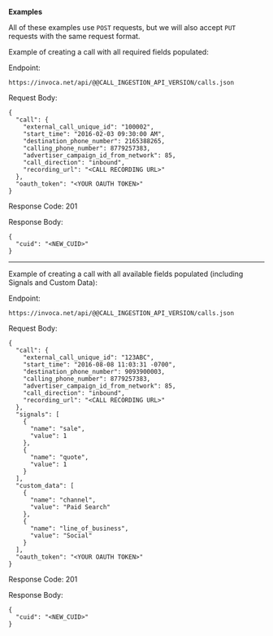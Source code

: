 **Examples**

All of these examples use `POST` requests, but we will also accept `PUT`
requests with the same request format.

Example of creating a call with all required fields populated:

Endpoint:

`https://invoca.net/api/@@CALL_INGESTION_API_VERSION/calls.json`

Request Body:

    {
      "call": {
        "external_call_unique_id": "100002",
        "start_time": "2016-02-03 09:30:00 AM",
        "destination_phone_number": 2165388265,
        "calling_phone_number": 8779257383,
        "advertiser_campaign_id_from_network": 85,
        "call_direction": "inbound",
        "recording_url": "<CALL RECORDING URL>"
      },
      "oauth_token": "<YOUR OAUTH TOKEN>"
    }

Response Code: 201

Response Body:

    {
      "cuid": "<NEW_CUID>"
    }

<hr>

Example of creating a call with all available fields populated
(including Signals and Custom Data):

Endpoint:

`https://invoca.net/api/@@CALL_INGESTION_API_VERSION/calls.json`

Request Body:

    {
      "call": {
        "external_call_unique_id": "123ABC",
        "start_time": "2016-08-08 11:03:31 -0700",
        "destination_phone_number": 9093900003,
        "calling_phone_number": 8779257383,
        "advertiser_campaign_id_from_network": 85,
        "call_direction": "inbound",
        "recording_url": "<CALL RECORDING URL>"
      },
      "signals": [
        {
          "name": "sale",
          "value": 1
        },
        {
          "name": "quote",
          "value": 1
        }
      ],
      "custom_data": [
        {
          "name": "channel",
          "value": "Paid Search"
        },
        {
          "name": "line_of_business",
          "value": "Social"
        }
      ],
      "oauth_token": "<YOUR OAUTH TOKEN>"
    }

Response Code: 201

Response Body:

    {
      "cuid": "<NEW_CUID>"
    }
